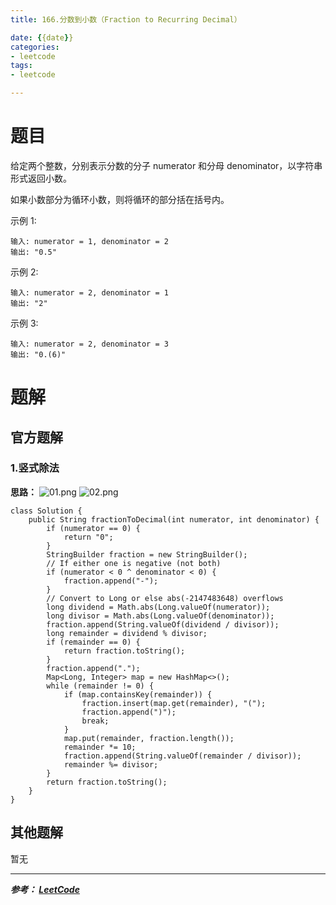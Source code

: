 ```yaml
---
title: 166.分数到小数（Fraction to Recurring Decimal）

date: {{date}}
categories:
- leetcode
tags:
- leetcode

---
```

# 题目
给定两个整数，分别表示分数的分子 numerator 和分母 denominator，以字符串形式返回小数。

如果小数部分为循环小数，则将循环的部分括在括号内。

示例 1:
```
输入: numerator = 1, denominator = 2
输出: "0.5"
```
示例 2:
```
输入: numerator = 2, denominator = 1
输出: "2"
```
示例 3:
```
输入: numerator = 2, denominator = 3
输出: "0.(6)"
```

# 题解

## 官方题解
### 1.竖式除法
**思路：**
![01.png](https://i.loli.net/2019/11/11/rV2Y6yxjsQM9OiJ.png)
![02.png](https://i.loli.net/2019/11/11/CsipnEIHP3D4Yfw.png)
```
class Solution {
    public String fractionToDecimal(int numerator, int denominator) {
        if (numerator == 0) {
            return "0";
        }
        StringBuilder fraction = new StringBuilder();
        // If either one is negative (not both)
        if (numerator < 0 ^ denominator < 0) {
            fraction.append("-");
        }
        // Convert to Long or else abs(-2147483648) overflows
        long dividend = Math.abs(Long.valueOf(numerator));
        long divisor = Math.abs(Long.valueOf(denominator));
        fraction.append(String.valueOf(dividend / divisor));
        long remainder = dividend % divisor;
        if (remainder == 0) {
            return fraction.toString();
        }
        fraction.append(".");
        Map<Long, Integer> map = new HashMap<>();
        while (remainder != 0) {
            if (map.containsKey(remainder)) {
                fraction.insert(map.get(remainder), "(");
                fraction.append(")");
                break;
            }
            map.put(remainder, fraction.length());
            remainder *= 10;
            fraction.append(String.valueOf(remainder / divisor));
            remainder %= divisor;
        }
        return fraction.toString();
    }
}
```

## 其他题解
暂无

---
***参考：
[LeetCode](https://leetcode-cn.com/problems/fraction-to-recurring-decimal/solution/fen-shu-dao-xiao-shu-by-leetcode/)***
